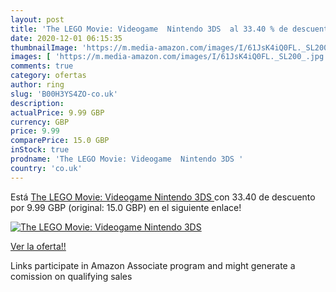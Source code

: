 ```yaml
---
layout: post
title: 'The LEGO Movie: Videogame  Nintendo 3DS  al 33.40 % de descuento'
date: 2020-12-01 06:15:35
thumbnailImage: 'https://m.media-amazon.com/images/I/61JsK4iQ0FL._SL200_.jpg'
images: [ 'https://m.media-amazon.com/images/I/61JsK4iQ0FL._SL200_.jpg' ]
comments: true
category: ofertas
author: ring
slug: 'B00H3YS4ZO-co.uk'
description:
actualPrice: 9.99 GBP
currency: GBP
price: 9.99
comparePrice: 15.0 GBP
inStock: true
prodname: 'The LEGO Movie: Videogame  Nintendo 3DS '
country: 'co.uk'
---
```


Está [The LEGO Movie: Videogame  Nintendo 3DS ](https://www.amazon.co.uk/dp/B00H3YS4ZO/?tag=tolees0a-21) con 33.40 de descuento por 9.99 GBP (original: 15.0 GBP) en el siguiente enlace!

[![The LEGO Movie: Videogame  Nintendo 3DS ](https://m.media-amazon.com/images/I/61JsK4iQ0FL._SL200_.jpg)](https://www.amazon.co.uk/dp/B00H3YS4ZO/?tag=tolees0a-21)

[Ver la oferta!!](https://www.amazon.co.uk/dp/B00H3YS4ZO/?tag=tolees0a-21)

Links participate in Amazon Associate program and might generate a comission on qualifying sales


